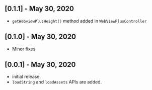 ## [0.1.1] - May 30, 2020
* `getWebviewPlusHeight()` method added in `WebViewPlusController`

## [0.1.0] - May 30, 2020
* Minor fixes

## [0.0.1] - May 30, 2020

* initial release.
* `loadString` and `loadAssets` APIs are added.